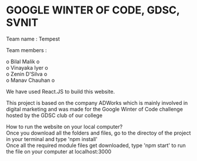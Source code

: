 # GOOGLE WINTER OF CODE, GDSC, SVNIT  

Team name : Tempest

Team members :  
   
o Bilal Malik o  
o Vinayaka Iyer o  
o Zenin D'Silva o  
o Manav Chauhan o  

We have used React.JS to build this website. 

This project is based on the company ADWorks which is mainly involved in digital marketing and was made for the Google Winter of Code challenge hosted by the GDSC club of our college 

How to run the website on your local computer?   
Once you download all the folders and files, go to the directoy of the project in your terminal 
and type 'npm install'  
Once all the required module files get downloaded, type 'npm start' to run the file on your computer at localhost:3000
